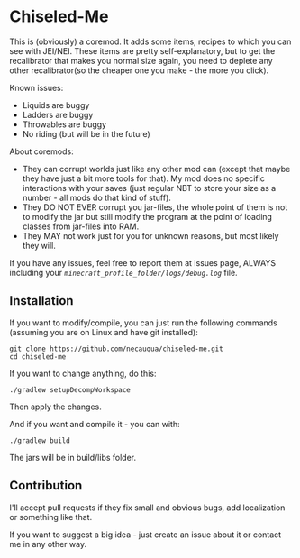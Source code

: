 # Chiseled-Me

This is (obviously) a coremod.
It adds some items, recipes to which you can see with JEI/NEI.
These items are pretty self-explanatory, but to get the recalibrator that makes you normal size again,
you need to deplete any other recalibrator(so the cheaper one you make - the more you click).

Known issues:
 * Liquids are buggy
 * Ladders are buggy
 * Throwables are buggy
 * No riding (but will be in the future)

About coremods:
* They can corrupt worlds just like any other mod can (except that maybe they have just a bit more tools for that).
My mod does no specific interactions with your saves (just regular NBT to store your size as a number - all mods do that kind of stuff).
* They DO NOT EVER corrupt you jar-files, the whole point of them is not to modify
the jar but still modify the program at the point of loading classes from jar-files into RAM.
* They MAY not work just for you for unknown reasons, but most likely they will.

If you have any issues, feel free to report them at issues page, ALWAYS including your *`minecraft_profile_folder/logs/debug.log`* file.

## Installation

If you want to modify/compile, you can just run the following commands (assuming you are on Linux and have git installed):

```
git clone https://github.com/necauqua/chiseled-me.git
cd chiseled-me
```

If you want to change anything, do this:
```
./gradlew setupDecompWorkspace
```
Then apply the changes.


And if you want and compile it - you can with:
```
./gradlew build
```
The jars will be in build/libs folder.

## Contribution
I'll accept pull requests if they fix small and obvious bugs, add localization or something like that.

If you want to suggest a big idea - just create an issue about it or contact me in any other way.
